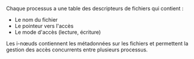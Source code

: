 Chaque processus a une table des descripteurs de fichiers qui contient :

- Le nom du fichier
- Le pointeur vers l'accès
- Le mode d'accès (lecture, écriture)

Les i-nœuds contiennent les métadonnées sur les fichiers et permettent la gestion des accès concurrents entre plusieurs processus.